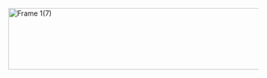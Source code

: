 <img width="1000" height="125" alt="Frame 1(7)" src="https://github.com/user-attachments/assets/fad3bc7a-67be-4be1-ad12-0e4b27ec5f6d" />
